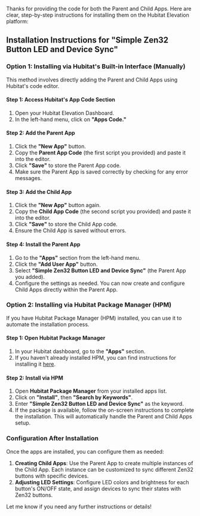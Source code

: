 Thanks for providing the code for both the Parent and Child Apps. Here are clear, step-by-step instructions for installing them on the Hubitat Elevation platform:

## **Installation Instructions for "Simple Zen32 Button LED and Device Sync"**

### **Option 1: Installing via Hubitat's Built-in Interface (Manually)**
This method involves directly adding the Parent and Child Apps using Hubitat's code editor.

#### **Step 1: Access Hubitat's App Code Section**
1. Open your Hubitat Elevation Dashboard.
2. In the left-hand menu, click on **"Apps Code."**

#### **Step 2: Add the Parent App**
1. Click the **"New App"** button.
2. Copy the **Parent App Code** (the first script you provided) and paste it into the editor.
3. Click **"Save"** to store the Parent App code.
4. Make sure the Parent App is saved correctly by checking for any error messages.

#### **Step 3: Add the Child App**
1. Click the **"New App"** button again.
2. Copy the **Child App Code** (the second script you provided) and paste it into the editor.
3. Click **"Save"** to store the Child App code.
4. Ensure the Child App is saved without errors.

#### **Step 4: Install the Parent App**
1. Go to the **"Apps"** section from the left-hand menu.
2. Click the **"Add User App"** button.
3. Select **"Simple Zen32 Button LED and Device Sync"** (the Parent App you added).
4. Configure the settings as needed. You can now create and configure Child Apps directly within the Parent App.

### **Option 2: Installing via Hubitat Package Manager (HPM)**
If you have Hubitat Package Manager (HPM) installed, you can use it to automate the installation process.

#### **Step 1: Open Hubitat Package Manager**
1. In your Hubitat dashboard, go to the **"Apps"** section.
2. If you haven't already installed HPM, you can find instructions for installing it [here](https://community.hubitat.com/t/beta-hubitat-package-manager/38016).

#### **Step 2: Install via HPM**
1. Open **Hubitat Package Manager** from your installed apps list.
2. Click on **"Install"**, then **"Search by Keywords"**.
3. Enter **"Simple Zen32 Button LED and Device Sync"** as the keyword.
4. If the package is available, follow the on-screen instructions to complete the installation. This will automatically handle the Parent and Child Apps setup.

### **Configuration After Installation**
Once the apps are installed, you can configure them as needed:
1. **Creating Child Apps**: Use the Parent App to create multiple instances of the Child App. Each instance can be customized to sync different Zen32 buttons with specific devices.
2. **Adjusting LED Settings**: Configure LED colors and brightness for each button's ON/OFF state, and assign devices to sync their states with Zen32 buttons.

Let me know if you need any further instructions or details!

